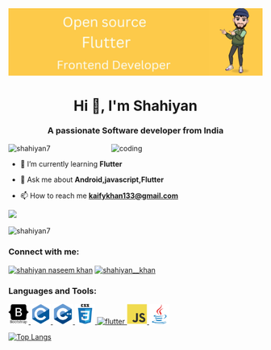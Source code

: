 <img src="https://github.com/shahiyan7/shahiyan7/blob/main/WhatsApp%20Image%202023-01-04%20at%202.45.17%20PM.jpeg">
<h1 align="center">Hi 👋, I'm Shahiyan</h1>
<h3 align="center">A passionate Software developer from India</h3>
<img align="right" alt="coding" width="300" src="https://raw.githubusercontent.com/TheDudeThatCode/TheDudeThatCode/master/Assets/Developer.gif">

<p align="left"> <img src="https://komarev.com/ghpvc/?username=shahiyan7&label=Profile%20views&color=0e75b6&style=flat" alt="shahiyan7" /> </p>


- 🌱 I’m currently learning **Flutter**

- 💬 Ask me about **Android,javascript,Flutter**

- 📫 How to reach me **kaifykhan133@gmail.com**
 
 
 
 
 <img 
   src="https://github-readme-stats.vercel.app/api?username=shahiyan7&show_icons=true&theme=monokai" 
/>

<p><img align="centre" src="https://github-readme-streak-stats.herokuapp.com/?user=shahiyan7&" alt="shahiyan7" /></p>

<h3 align="left">Connect with me:</h3>
<p align="left">
<a href="https://linkedin.com/in/shahiyan naseem khan" target="blank"><img align="center" src="https://raw.githubusercontent.com/rahuldkjain/github-profile-readme-generator/master/src/images/icons/Social/linked-in-alt.svg" alt="shahiyan naseem khan" height="30" width="40" /></a>
<a href="https://instagram.com/shahiyan__khan" target="blank"><img align="center" src="https://raw.githubusercontent.com/rahuldkjain/github-profile-readme-generator/master/src/images/icons/Social/instagram.svg" alt="shahiyan__khan" height="30" width="40" /></a>
</p>

<h3 align="left">Languages and Tools:</h3>
<p align="left"> <a href="https://getbootstrap.com" target="_blank" rel="noreferrer"> <img src="https://raw.githubusercontent.com/devicons/devicon/master/icons/bootstrap/bootstrap-plain-wordmark.svg" alt="bootstrap" width="40" height="40"/> </a> <a href="https://www.cprogramming.com/" target="_blank" rel="noreferrer"> <img src="https://raw.githubusercontent.com/devicons/devicon/master/icons/c/c-original.svg" alt="c" width="40" height="40"/> </a> <a href="https://www.w3schools.com/cpp/" target="_blank" rel="noreferrer"> <img src="https://raw.githubusercontent.com/devicons/devicon/master/icons/cplusplus/cplusplus-original.svg" alt="cplusplus" width="40" height="40"/> </a> <a href="https://www.w3schools.com/css/" target="_blank" rel="noreferrer"> <img src="https://raw.githubusercontent.com/devicons/devicon/master/icons/css3/css3-original-wordmark.svg" alt="css3" width="40" height="40"/> </a> <a href="https://flutter.dev" target="_blank" rel="noreferrer"> <img src="https://www.vectorlogo.zone/logos/flutterio/flutterio-icon.svg" alt="flutter" width="40" height="40"/> </a> <a href="https://developer.mozilla.org/en-US/docs/Web/JavaScript" target="_blank" rel="noreferrer"> <img src="https://raw.githubusercontent.com/devicons/devicon/master/icons/javascript/javascript-original.svg" alt="javascript" width="40" height="40"/> </a>
<a href="https://www.w3schools.com/java/" target="_blank" rel="noreferrer"> <img src="https://raw.githubusercontent.com/devicons/devicon/master/icons/java/java-original.svg" alt="java" width="40" height="40"/> </a> </p>

[![Top Langs](https://github-readme-stats.vercel.app/api/top-langs/?username=shahiyan7&layout=compact)](https://github.com/anuraghazra/github-readme-stats)


